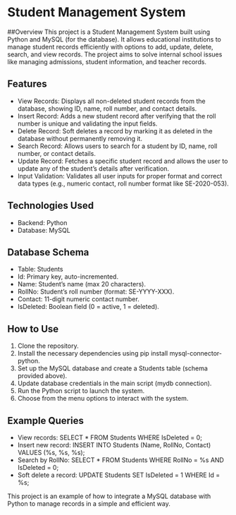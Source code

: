 # Student Management System
##Overview
This project is a Student Management System built using Python and MySQL (for the database). It allows educational institutions to manage student records efficiently with options to add, update, delete, search, and view records. The project aims to solve internal school issues like managing admissions, student information, and teacher records.

## Features
* View Records: Displays all non-deleted student records from the database, showing ID, name, roll number, and contact details.
* Insert Record: Adds a new student record after verifying that the roll number is unique and validating the input fields.
* Delete Record: Soft deletes a record by marking it as deleted in the database without permanently removing it.
* Search Record: Allows users to search for a student by ID, name, roll number, or contact details.
* Update Record: Fetches a specific student record and allows the user to update any of the student’s details after verification.
* Input Validation: Validates all user inputs for proper format and correct data types (e.g., numeric contact, roll number format like SE-2020-053).

## Technologies Used
* Backend: Python
* Database: MySQL

## Database Schema

* Table: Students
* Id: Primary key, auto-incremented.
* Name: Student’s name (max 20 characters).
* RollNo: Student’s roll number (format: SE-YYYY-XXX).
* Contact: 11-digit numeric contact number.
* IsDeleted: Boolean field (0 = active, 1 = deleted).

## How to Use
1. Clone the repository.
2. Install the necessary dependencies using pip install mysql-connector-python.
3. Set up the MySQL database and create a Students table (schema provided above).
4. Update database credentials in the main script (mydb connection).
5. Run the Python script to launch the system.
6. Choose from the menu options to interact with the system.

## Example Queries
* View records: SELECT * FROM Students WHERE IsDeleted = 0;
* Insert new record: INSERT INTO Students (Name, RollNo, Contact) VALUES (%s, %s, %s);
* Search by RollNo: SELECT * FROM Students WHERE RollNo = %s AND IsDeleted = 0;
* Soft delete a record: UPDATE Students SET IsDeleted = 1 WHERE Id = %s;

This project is an example of how to integrate a MySQL database with Python to manage records in a simple and efficient way.
